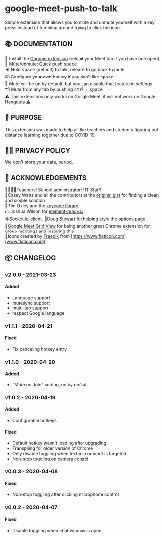 # google-meet-push-to-talk

Simple extension that allows you to mute and unmute yourself with a key press instead of fumbling around trying to click the icon.

## 📚 DOCUMENTATION

🎉 Install the [Chrome extension](https://chrome.google.com/webstore/detail/google-meet-push-to-talk/pgpidfocdapogajplhjofamgeboonmmj) (reload your Meet tab if you have one open)  
🔕 Mute/unmute: Quick push <kbd>space</kbd>  
🔈 Hold <kbd>space</kbd> (default) to talk, release to go back to mute  
⌨️ Configure your own hotkey if you don't like <kbd>space</kbd>  
📣 Mute will be on by default, but you can disable that feature in settings  
🗂 Mute from any tab by pushing <kbd>ctrl</kbd> + <kbd>space</kbd>  
⚠️ This extensions only works on Google Meet, it will not work on Google Hangouts ⚠️

## 🤔 PURPOSE

This extension was made to help all the teachers and students figuring out distance learning together due to COVID-19.

## 🕵️‍♀️ PRIVACY POLICY

We don't store your data, period.

## 🙏 ACKNOWLEDGEMENTS

👩‍🏫👨‍🏫Teachers! School administrators! IT Staff!  
🙌Casey Watts and all the contributors at the [original gist](https://gist.github.com/caseywatts/561bc498b6feec3d419b29a65d916663) for finding a clean and simple solution  
🤝Tim Oxley and the [keycode library](https://github.com/timoxley/keycode)  
👉Joshua Wilson for [element-ready.js](https://gist.github.com/jwilson8767/db379026efcbd932f64382db4b02853e)  
🕸[Socket.io-client](https://github.com/socketio/socket.io-client). 
🎨[Doug Stewart](https://dougstewart.io/) for helping style the options page  
💪[Google Meet Grid View](https://chrome.google.com/webstore/detail/google-meet-grid-view/bjkegbgpfgpikgkfidhcihhiflbjgfic?hl=en-US) for being another great Chrome extension for group meetings and inspiring this  
🙊Icons created by [Freepik](https://www.flaticon.com/authors/freepik) from [https://www.flaticon.com](www.flaticon.com)

## 📦 CHANGELOG

### v2.0.0 - 2021-03-23

#### Added

- Language support
- mutesync support
- multi-tab support
- respect Google language

### v1.1.1 - 2020-04-21

#### Fixed

- Fix canceling hotkey entry

### v1.1.0 - 2020-04-20

#### Added

- "Mute on Join" setting, on by default

### v1.0.2 - 2020-04-19

#### Added

- Configurable hotkeys

#### Fixed

- Default hotkey wasn't loading after upgrading
- Transpiling for older version of Chrome
- Only disable toggling when textarea or input is targeted
- Non-stop toggling on camera control

### v0.0.3 - 2020-04-08

#### Fixed

- Non-stop toggling after clicking microphone control

### v0.0.2 - 2020-04-07

#### Fixed

- Disable toggling when chat window is open
